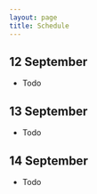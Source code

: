 ```yaml
---
layout: page
title: Schedule
---
```


## 12 September

* Todo

## 13 September

* Todo

## 14 September

* Todo
